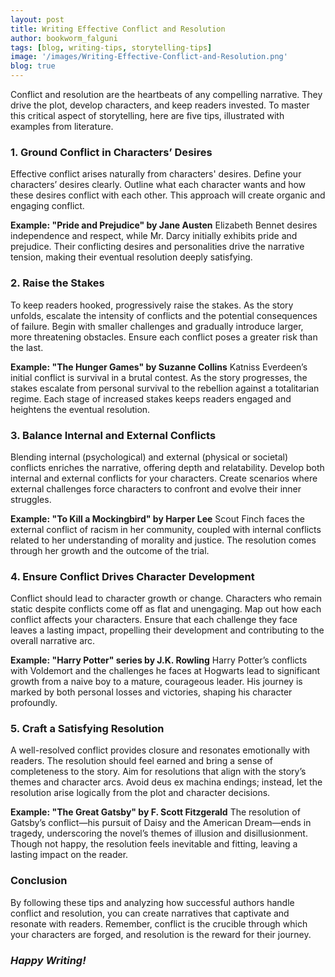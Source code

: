 ```yaml
---
layout: post
title: Writing Effective Conflict and Resolution
author: bookworm_falguni
tags: [blog, writing-tips, storytelling-tips]
image: '/images/Writing-Effective-Conflict-and-Resolution.png'
blog: true
---
```

Conflict and resolution are the heartbeats of any compelling narrative. They drive the plot, develop characters, and keep readers invested. To master this critical aspect of storytelling, here are five tips, illustrated with examples from literature.

### 1. **Ground Conflict in Characters’ Desires**

Effective conflict arises naturally from characters' desires. Define your characters’ desires clearly. Outline what each character wants and how these desires conflict with each other. This approach will create organic and engaging conflict.

**Example: "Pride and Prejudice" by Jane Austen**
Elizabeth Bennet desires independence and respect, while Mr. Darcy initially exhibits pride and prejudice. Their conflicting desires and personalities drive the narrative tension, making their eventual resolution deeply satisfying.

### 2. **Raise the Stakes**

To keep readers hooked, progressively raise the stakes. As the story unfolds, escalate the intensity of conflicts and the potential consequences of failure. Begin with smaller challenges and gradually introduce larger, more threatening obstacles. Ensure each conflict poses a greater risk than the last.

**Example: "The Hunger Games" by Suzanne Collins**
Katniss Everdeen’s initial conflict is survival in a brutal contest. As the story progresses, the stakes escalate from personal survival to the rebellion against a totalitarian regime. Each stage of increased stakes keeps readers engaged and heightens the eventual resolution.

### 3. **Balance Internal and External Conflicts**

Blending internal (psychological) and external (physical or societal) conflicts enriches the narrative, offering depth and relatability. Develop both internal and external conflicts for your characters. Create scenarios where external challenges force characters to confront and evolve their inner struggles.

**Example: "To Kill a Mockingbird" by Harper Lee**
Scout Finch faces the external conflict of racism in her community, coupled with internal conflicts related to her understanding of morality and justice. The resolution comes through her growth and the outcome of the trial.

### 4. **Ensure Conflict Drives Character Development**

Conflict should lead to character growth or change. Characters who remain static despite conflicts come off as flat and unengaging. Map out how each conflict affects your characters. Ensure that each challenge they face leaves a lasting impact, propelling their development and contributing to the overall narrative arc.

**Example: "Harry Potter" series by J.K. Rowling**
Harry Potter’s conflicts with Voldemort and the challenges he faces at Hogwarts lead to significant growth from a naive boy to a mature, courageous leader. His journey is marked by both personal losses and victories, shaping his character profoundly.

### 5. **Craft a Satisfying Resolution**

A well-resolved conflict provides closure and resonates emotionally with readers. The resolution should feel earned and bring a sense of completeness to the story. Aim for resolutions that align with the story’s themes and character arcs. Avoid deus ex machina endings; instead, let the resolution arise logically from the plot and character decisions.

**Example: "The Great Gatsby" by F. Scott Fitzgerald**
The resolution of Gatsby’s conflict—his pursuit of Daisy and the American Dream—ends in tragedy, underscoring the novel’s themes of illusion and disillusionment. Though not happy, the resolution feels inevitable and fitting, leaving a lasting impact on the reader.

### Conclusion

By following these tips and analyzing how successful authors handle conflict and resolution, you can create narratives that captivate and resonate with readers. Remember, conflict is the crucible through which your characters are forged, and resolution is the reward for their journey. 

### *Happy Writing!*


